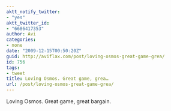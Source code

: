 ```yaml
---
aktt_notify_twitter:
- "yes"
aktt_twitter_id:
- "6686417353"
author: Avi
categories:
- none
date: "2009-12-15T00:50:20Z"
guid: http://aviflax.com/post/loving-osmos-great-game-grea/
id: 756
tags:
- tweet
title: Loving Osmos. Great game, grea…
url: /post/loving-osmos-great-game-grea/
---
```

Loving Osmos. Great game, great bargain.